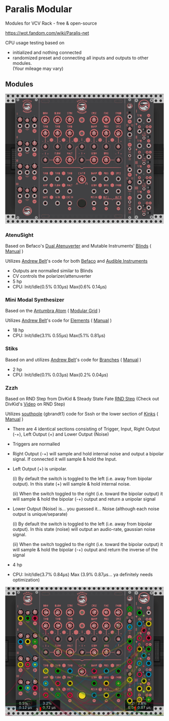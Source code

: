 # Paralis Modular

Modules for VCV Rack - free & open-source

https://wot.fandom.com/wiki/Paralis-net

CPU usage testing based on 
- initialized and nothing connected 
- randomized preset and connecting all inputs and outputs to other modules.
<br>(Your mileage may vary)

## Modules

![Paralis Modular Collection July 2020](https://raw.githubusercontent.com/PaeiChe/Paralis-Modular/master/Paralis%20Modular%20July%202020%20V1.JPG)

### AtenuSight
Based on Befaco's [Dual Atenuverter](https://www.befaco.org/dual-atenuverter/) and Mutable Instruments' [Blinds](https://mutable-instruments.net/modules/blinds) ( [Manual](https://mutable-instruments.net/modules/blinds/manual/) )

Utilizes [Andrew Belt](https://github.com/VCVRack)'s code for both [Befaco](https://github.com/VCVRack/Befaco) and [Audible Instruments](https://github.com/VCVRack/AudibleInstruments) 

- Outputs are normalled similar to Blinds
- CV controls the polarizer/attenuverter
- 5 hp
- CPU: Init/Idle(0.5% 0.10µs) Max(0.6% 0.14µs) 

### Mini Modal Synthesizer
Based on the [Antumbra Atom](https://www.antumbra.eu/redesign/atom) ( [Modular Grid](https://www.modulargrid.net/e/antumbra-atom) )

Utilizes [Andrew Belt](https://github.com/VCVRack/AudibleInstruments)'s code for [Elements](https://mutable-instruments.net/modules/elements) ( [Manual](https://mutable-instruments.net/modules/elements/manual/) )

- 18 hp
- CPU: Init/Idle(3.1% 0.55µs) Max(5.1% 0.81µs) 

### Stiks
Based on and utilizes [Andrew Belt](https://github.com/VCVRack/AudibleInstruments)'s code for [Branches](https://mutable-instruments.net/modules/branches) ( [Manual](https://mutable-instruments.net/modules/branches/manual/) )

- 2 hp
- CPU: Init/Idle(0.1% 0.03µs) Max(0.2% 0.04µs)

### Zzzh
Based on RND Step from DivKid & Steady State Fate [RND Step](https://divkidvideo.com/rnd-step-the-third-divkid-eurorack-module/) (Check out DivKid's [Video](https://www.youtube.com/watch?v=hlcXvCN80jU) on RND Step)

Utilizes [southpole](https://github.com/gbrandt1/southpole-vcvrack) (gbrandt1) code for Sssh  or the lower section of [Kinks](https://mutable-instruments.net/modules/kinks) ( [Manual](https://mutable-instruments.net/modules/kinks/manual/) )

- There are 4 identical sections consisting of Trigger, Input, Right Output (-+), Left Output (+) and Lower Output (Noise)

- Triggers are normalled

- Right Output (-+) will sample and hold internal noise and output a bipolar signal. If connected it will sample & hold the Input.

- Left Output (+) is unipolar. 
  
    (i) By default the switch is toggled to the left (i.e. away from bipolar output). In this state (+) will sample & hold internal noise.
    
    (ii) When the switch toggled to the right (i.e. toward the bipolar output) it will sample & hold the bipolar (-+) output and return a unipolar signal

- Lower Output (Noise) is... you guessed it... Noise (although each noise output is unique/separate)

    (i) By default the switch is toggled to the left (i.e. away from bipolar output). In this state (noise) will output an audio-rate, gaussian noise signal.
  
    (ii) When the switch toggled to the right (i.e. toward the bipolar output) it will sample & hold the bipolar (-+) output and return the inverse of the signal
  
 - 4 hp
 
 - CPU: Init/Idle(3.7% 0.84µs) Max (3.9% 0.87µs... ya definitely needs optimization)
 
 ![Paralis Modular Collection July 2020 patched](https://raw.githubusercontent.com/PaeiChe/Paralis-Modular/master/Paralis%20Modular%20July%202020%20V1%20patched.JPG)
